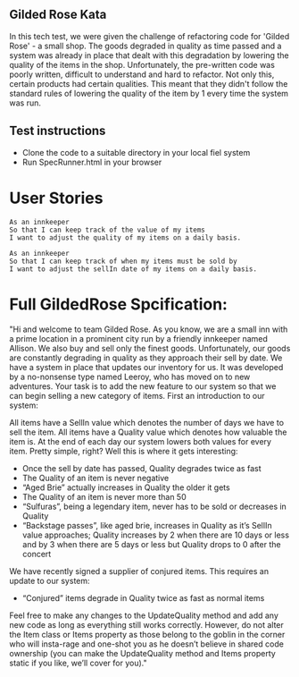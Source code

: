 ## Gilded Rose Kata

In this tech test, we were given the challenge of refactoring code for 'Gilded Rose' - a small shop. The goods degraded in quality as time passed and a system was already in place that dealt with this degradation by lowering the quality of the items in the shop. Unfortunately, the pre-written code was poorly written, difficult to understand and hard to refactor. Not only this, certain products had certain qualities. This meant that they didn't follow the standard rules of lowering the quality of the item by 1 every time the system was run.

## Test instructions

- Clone the code to a suitable directory in your local fiel system 
- Run SpecRunner.html in your browser

# User Stories
```
As an innkeeper
So that I can keep track of the value of my items
I want to adjust the quality of my items on a daily basis.
```

```
As an innkeeper
So that I can keep track of when my items must be sold by
I want to adjust the sellIn date of my items on a daily basis.
```


# Full GildedRose Spcification:

"Hi and welcome to team Gilded Rose. As you know, we are a small inn with a prime location in a prominent city run by a friendly innkeeper named Allison. We also buy and sell only the finest goods. Unfortunately, our goods are constantly degrading in quality as they approach their sell by date. We have a system in place that updates our inventory for us. It was developed by a no-nonsense type named Leeroy, who has moved on to new adventures. Your task is to add the new feature to our system so that we can begin selling a new category of items. First an introduction to our system:

All items have a SellIn value which denotes the number of days we have to sell the item. All items have a Quality value which denotes how valuable the item is. At the end of each day our system lowers both values for every item. Pretty simple, right? Well this is where it gets interesting:

- Once the sell by date has passed, Quality degrades twice as fast
- The Quality of an item is never negative
- “Aged Brie” actually increases in Quality the older it gets
- The Quality of an item is never more than 50
- “Sulfuras”, being a legendary item, never has to be sold or decreases in Quality
- “Backstage passes”, like aged brie, increases in Quality as it’s SellIn value approaches; Quality increases by 2 when there are 10 days or less and by 3 when there are 5 days or less but Quality drops to 0 after the concert

We have recently signed a supplier of conjured items. This requires an update to our system:

* “Conjured” items degrade in Quality twice as fast as normal items

Feel free to make any changes to the UpdateQuality method and add any new code as long as everything still works correctly. However, do not alter the Item class or Items property as those belong to the goblin in the corner who will insta-rage and one-shot you as he doesn’t believe in shared code ownership (you can make the UpdateQuality method and Items property static if you like, we’ll cover for you)."
